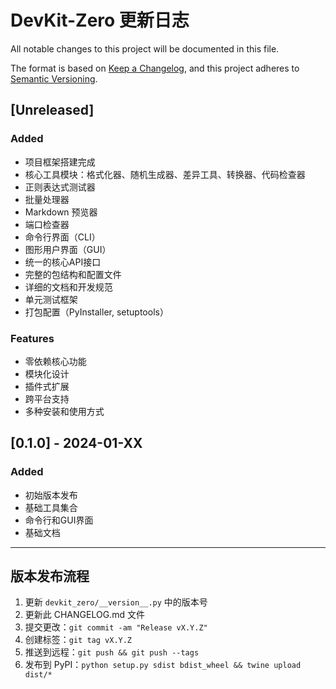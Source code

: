 # DevKit-Zero 更新日志

All notable changes to this project will be documented in this file.

The format is based on [Keep a Changelog](https://keepachangelog.com/en/1.0.0/),
and this project adheres to [Semantic Versioning](https://semver.org/spec/v2.0.0.html).

## [Unreleased]

### Added
- 项目框架搭建完成
- 核心工具模块：格式化器、随机生成器、差异工具、转换器、代码检查器
- 正则表达式测试器
- 批量处理器
- Markdown 预览器
- 端口检查器
- 命令行界面（CLI）
- 图形用户界面（GUI）
- 统一的核心API接口
- 完整的包结构和配置文件
- 详细的文档和开发规范
- 单元测试框架
- 打包配置（PyInstaller, setuptools）

### Features
- 零依赖核心功能
- 模块化设计
- 插件式扩展
- 跨平台支持
- 多种安装和使用方式

## [0.1.0] - 2024-01-XX

### Added
- 初始版本发布
- 基础工具集合
- 命令行和GUI界面
- 基础文档

---

## 版本发布流程

1. 更新 `devkit_zero/__version__.py` 中的版本号
2. 更新此 CHANGELOG.md 文件
3. 提交更改：`git commit -am "Release vX.Y.Z"`
4. 创建标签：`git tag vX.Y.Z`
5. 推送到远程：`git push && git push --tags`
6. 发布到 PyPI：`python setup.py sdist bdist_wheel && twine upload dist/*`